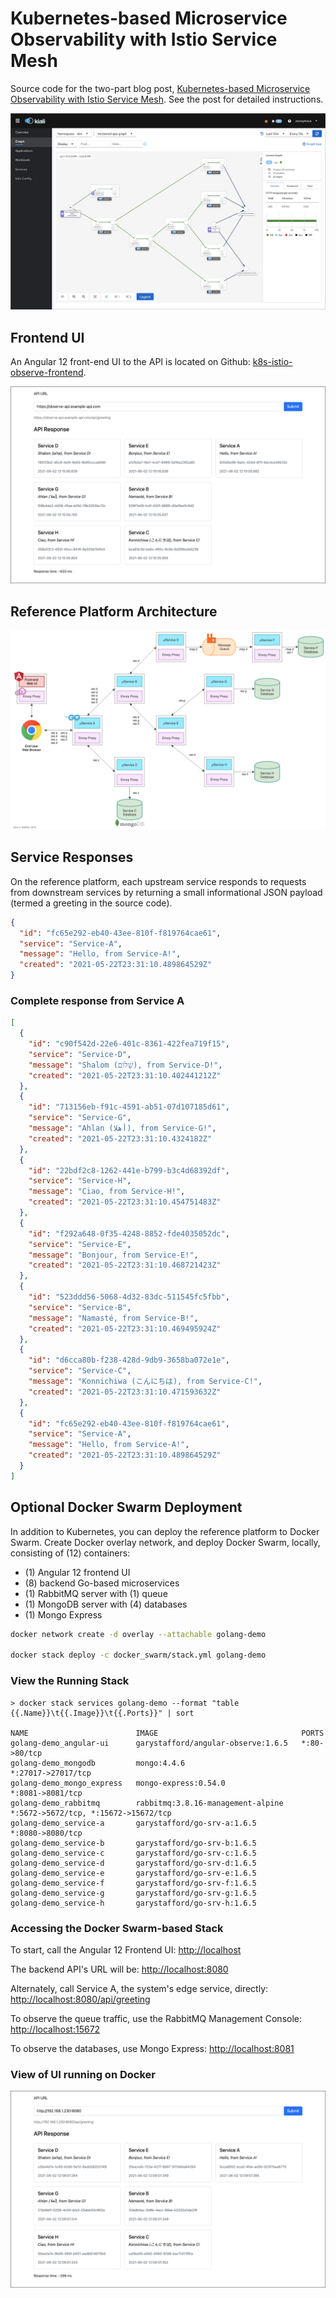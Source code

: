 # Kubernetes-based Microservice Observability with Istio Service Mesh

Source code for the two-part blog
post, [Kubernetes-based Microservice Observability with Istio Service Mesh](https://garystafford.medium.com/kubernetes-based-microservice-observability-with-istio-service-mesh-part-1-of-2-19084d13a866). See the post for detailed instructions.

![Kiali](pics/kiali_new.png)

## Frontend UI

An Angular 12 front-end UI to the API is located on
Github: [k8s-istio-observe-frontend](https://github.com/garystafford/k8s-istio-observe-frontend/tree/2021-istio).

![preview](pics/ui_new.png)

## Reference Platform Architecture

![Architecture Diagram](pics/architecture.png)

## Service Responses

On the reference platform, each upstream service responds to requests from downstream services by returning a small
informational JSON payload (termed a greeting in the source code).

```json
{
  "id": "fc65e292-eb40-43ee-810f-f819764cae61",
  "service": "Service-A",
  "message": "Hello, from Service-A!",
  "created": "2021-05-22T23:31:10.489864529Z"
}
```

### Complete response from Service A

```json
[
  {
    "id": "c90f542d-22e6-401c-8361-422fea719f15",
    "service": "Service-D",
    "message": "Shalom (שָׁלוֹם), from Service-D!",
    "created": "2021-05-22T23:31:10.402441212Z"
  },
  {
    "id": "713156eb-f91c-4591-ab51-07d107185d61",
    "service": "Service-G",
    "message": "Ahlan (أهلا), from Service-G!",
    "created": "2021-05-22T23:31:10.4324182Z"
  },
  {
    "id": "22bdf2c8-1262-441e-b799-b3c4d68392df",
    "service": "Service-H",
    "message": "Ciao, from Service-H!",
    "created": "2021-05-22T23:31:10.454751483Z"
  },
  {
    "id": "f292a648-0f35-4248-8852-fde4035052dc",
    "service": "Service-E",
    "message": "Bonjour, from Service-E!",
    "created": "2021-05-22T23:31:10.468721423Z"
  },
  {
    "id": "523ddd56-5068-4d32-83dc-511545fc5fbb",
    "service": "Service-B",
    "message": "Namasté, from Service-B!",
    "created": "2021-05-22T23:31:10.469495924Z"
  },
  {
    "id": "d6cca80b-f238-428d-9db9-3658ba072e1e",
    "service": "Service-C",
    "message": "Konnichiwa (こんにちは), from Service-C!",
    "created": "2021-05-22T23:31:10.471593632Z"
  },
  {
    "id": "fc65e292-eb40-43ee-810f-f819764cae61",
    "service": "Service-A",
    "message": "Hello, from Service-A!",
    "created": "2021-05-22T23:31:10.489864529Z"
  }
]
```

## Optional Docker Swarm Deployment

In addition to Kubernetes, you can deploy the reference platform to Docker Swarm. Create Docker overlay network, and deploy Docker Swarm, locally, consisting of (12) containers:

- (1) Angular 12 frontend UI
- (8) backend Go-based microservices
- (1) RabbitMQ server with (1) queue
- (1) MongoDB server with (4) databases
- (1) Mongo Express

```bash
docker network create -d overlay --attachable golang-demo

docker stack deploy -c docker_swarm/stack.yml golang-demo
```

### View the Running Stack

```text
> docker stack services golang-demo --format "table {{.Name}}\t{{.Image}}\t{{.Ports}}" | sort

NAME                        IMAGE                                PORTS
golang-demo_angular-ui      garystafford/angular-observe:1.6.5   *:80->80/tcp
golang-demo_mongodb         mongo:4.4.6                          *:27017->27017/tcp
golang-demo_mongo_express   mongo-express:0.54.0                 *:8081->8081/tcp
golang-demo_rabbitmq        rabbitmq:3.8.16-management-alpine    *:5672->5672/tcp, *:15672->15672/tcp
golang-demo_service-a       garystafford/go-srv-a:1.6.5          *:8080->8080/tcp
golang-demo_service-b       garystafford/go-srv-b:1.6.5
golang-demo_service-c       garystafford/go-srv-c:1.6.5
golang-demo_service-d       garystafford/go-srv-d:1.6.5
golang-demo_service-e       garystafford/go-srv-e:1.6.5
golang-demo_service-f       garystafford/go-srv-f:1.6.5
golang-demo_service-g       garystafford/go-srv-g:1.6.5
golang-demo_service-h       garystafford/go-srv-h:1.6.5
```

### Accessing the Docker Swarm-based Stack

To start, call the Angular 12 Frontend UI: <http://localhost>

The backend API's URL will be: <http://localhost:8080>

Alternately, call Service A, the system's edge service, directly: <http://localhost:8080/api/greeting>

To observe the queue traffic, use the RabbitMQ Management Console: <http://localhost:15672>

To observe the databases, use Mongo Express: <http://localhost:8081>

### View of UI running on Docker

![UI from Docker](pics/ui_docker.png)